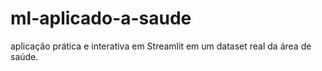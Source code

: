 # ml-aplicado-a-saude
aplicação prática e interativa em Streamlit em um dataset real da área de saúde.
